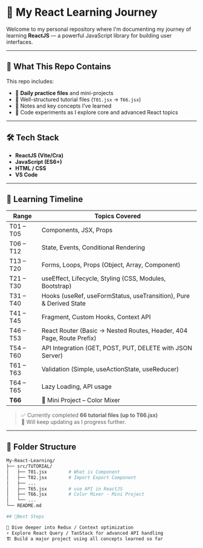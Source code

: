 # 🚀 My React Learning Journey

Welcome to my personal repository where I'm documenting my journey of learning **ReactJS** — a powerful JavaScript library for building user interfaces.

---

## 📅 What This Repo Contains

This repo includes:

- 🧠 **Daily practice files** and mini-projects  
- 📁 Well-structured tutorial files (`T01.jsx` → `T66.jsx`)  
- 📝 Notes and key concepts I’ve learned  
- 🧪 Code experiments as I explore core and advanced React topics  

---

## 🛠️ Tech Stack

- **ReactJS (Vite/Cra)**  
- **JavaScript (ES6+)**  
- **HTML / CSS**  
- **VS Code**

---

## 🧭 Learning Timeline

| Range      | Topics Covered |
|------------|----------------|
| T01 – T05  | Components, JSX, Props |
| T06 – T12  | State, Events, Conditional Rendering |
| T13 – T20  | Forms, Loops, Props (Object, Array, Component) |
| T21 – T30  | useEffect, Lifecycle, Styling (CSS, Modules, Bootstrap) |
| T31 – T40  | Hooks (useRef, useFormStatus, useTransition), Pure & Derived State |
| T41 – T45  | Fragment, Custom Hooks, Context API |
| T46 – T53  | React Router (Basic → Nested Routes, Header, 404 Page, Route Prefix) |
| T54 – T60  | API Integration (GET, POST, PUT, DELETE with JSON Server) |
| T61 – T63  | Validation (Simple, useActionState, useReducer) |
| T64 – T65  | Lazy Loading, API usage |
| **T66**    | 🎨 Mini Project – Color Mixer |

> ✅ Currently completed **66 tutorial files (up to T66.jsx)**  
> 🚧 Will keep updating as I progress further.

---

## 📂 Folder Structure

```bash
My-React-Learning/
├── src/TUTORIAL/
│   ├── T01.jsx        # What is Component
│   ├── T02.jsx        # Import Export Component
│   ├── ...
│   ├── T65.jsx        # use API in ReactJS
│   ├── T66.jsx        # Color Mixer - Mini Project
│   └── ...
└── README.md

## 🌟Next Steps

🔄 Dive deeper into Redux / Context optimization
⚡ Explore React Query / TanStack for advanced API handling
🏗️ Build a major project using all concepts learned so far

